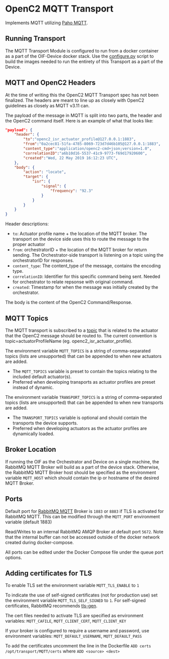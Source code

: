 # OpenC2 MQTT Transport
Implements MQTT utilizing [Paho MQTT](https://www.eclipse.org/paho/clients/python/docs/).

## Running Transport

The MQTT Transport Module is configured to run from a docker container as a part of the OIF-Device docker stack. Use the [configure.py](../../../configure.py) script to build the images needed to run the entirety of this Transport as a part of the Device.

## MQTT and OpenC2 Headers

At the time of writing this the OpenC2 MQTT Transport spec has not been finalized. The headers are meant to line up as closely with OpenC2 guidelines as closely as MQTT v3.11 can.

The payload of the message in MQTT is split into two parts, the header and the OpenC2 command itself. Here is an example of what that looks like:

```json
"payload": {
    "header": {
        "to":"openc2_isr_actuator_profile@127.0.0.1:1883",
        "from":"0a2cec81-51fa-4785-8069-723d7d46b105@127.0.0.1:1883",
        "content_type":"application/openc2-cmd+json;version=1.0",
        "correlationID":"a6b10d16-5537-41c9-9773-f69d17920600",
        "created":"Wed, 22 May 2019 16:12:23 UTC",
    },
    "body": {
        "action": "locate",
        "target": {
            "isr": {
                "signal": {
                    "frequency": "92.3"
                }
            }
        }
    }
}
```

Header descriptions:

* `to`: Actuator profile name + the location of the MQTT broker. The transport on the device side uses this to route the message to the proper actuator
* `from`: orchestratorID + the location of the MQTT broker for return sending. The Orchestrator-side transport is listening on a topic using the orchestratorID for responses.
* `content_type`: The content_type of the message, contains the encoding type.
* `correlationID`: Identifier for this specific command being sent. Needed for orchestrator to relate repsonse with original command.
* `created`: Timestamp for when the message was initially created by the orchestrator.

The body is the content of the OpenC2 Command/Response.

## MQTT Topics

The MQTT transport is subscribed to a [topic](https://www.hivemq.com/blog/mqtt-essentials-part-5-mqtt-topics-best-practices) that is related to the actuator that the OpenC2 message should be routed to. The current convention is topic=actuatorProfileName (eg. openc2_isr_actuator_profile).

The environment variable `MQTT_TOPICS` is a string of comma-separated topics (lists are unsupported) that can be appended to when new actuators are added.
- The `MQTT_TOPICS` variable is preset to contain the topics relating to the included default actuator(s).
- Preferred when developing transports as actuator profiles are preset instead of dynamic.

The environment variable `TRANSPORT_TOPICS` is a string of comma-separated topics (lists are unsupported) that can be appended to when new transports are added.
- The `TRANSPORT_TOPICS` variable is optional and should contain the transports the device supports.
- Preferred when developing actuators as the actuator profiles are dynamically loaded.


## Broker Location

If running the OIF as the Orchestrator and Device on a single machine, the RabbitMQ MQTT Broker will build as a part of the device stack. Otherwise, the RabbitMQ MQTT Broker host should be specified as the environment variable `MQTT_HOST` which should contain the ip or hostname of the desired MQTT Broker.

## Ports

Default port for [RabbitMQ MQTT](https://www.rabbitmq.com/mqtt.html) Broker is `1883` or `8883` if TLS is activated for RabbitMQ MQTT. This can be modified through the `MQTT_PORT` environment variable (default 1883)

Read/Writes to an internal RabbitMQ AMQP Broker at default port `5672`. Note that the internal buffer can not be accessed outside of the docker network created during docker-compose. 

All ports can be edited under the Docker Compose file under the queue port options.

## Adding certificates for TLS

To enable TLS set the environment variable `MQTT_TLS_ENABLE` to `1`

To indicate the use of self-signed certificates (not for production use) set the environment variable `MQTT_TLS_SELF_SIGNED` to `1`. For self-signed certificates, RabbitMQ recommends [tls-gen](https://github.com/michaelklishin/tls-gen).

The cert files needed to activate TLS are specified as environment variables: `MQTT_CAFILE`, `MQTT_CLIENT_CERT`, `MQTT_CLIENT_KEY`

If your broker is configured to require a username and password, use environment variables: `MQTT_DEFAULT_USERNAME`, `MQTT_DEFAULT_PASS`

To add the certificates uncomment the line in the Dockerfile `ADD certs /opt/transport/MQTT/certs` where `ADD <source> <dest>`
